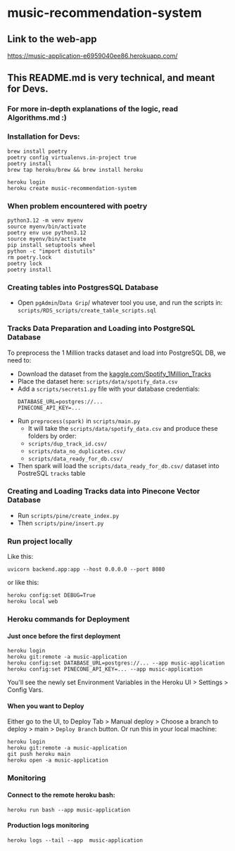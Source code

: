 # music-recommendation-system

## Link to the web-app
https://music-application-e6959040ee86.herokuapp.com/

## This README.md is very technical, and meant for Devs.
### For more in-depth explanations of the logic, read Algorithms.md :)


### Installation for Devs:
````
brew install poetry
poetry config virtualenvs.in-project true 
poetry install
brew tap heroku/brew && brew install heroku

heroku login
heroku create music-recommendation-system
````

### When problem encountered with poetry
````
python3.12 -m venv myenv
source myenv/bin/activate
poetry env use python3.12
source myenv/bin/activate
pip install setuptools wheel
python -c "import distutils"
rm poetry.lock
poetry lock
poetry install
````


### Creating tables into PostgresSQL Database
- Open `pgAdmin`/`Data Grip`/ whatever tool you use, and run the scripts in: `scripts/RDS_scripts/create_table_scripts.sql`

### Tracks Data Preparation and Loading into PostgreSQL Database
To preprocess the 1 Million tracks dataset and load into PostgreSQL DB, we need to:

- Download the dataset from the [kaggle.com/Spotify_1Million_Tracks](https://www.kaggle.com/datasets/amitanshjoshi/spotify-1million-tracks?source=post_page-----5780cabfe194--------------------------------)
- Place the dataset here: `scripts/data/spotify_data.csv`
- Add a `scripts/secrets1.py` file with your database credentials:
  ```
  DATABASE_URL=postgres://... 
  PINECONE_API_KEY=...
  ```
- Run `preprocess(spark)` in `scripts/main.py`
  - It will take the `scripts/data/spotify_data.csv` and produce these folders by order:
  - `scripts/dup_track_id.csv/`
  - `scripts/data_no_duplicates.csv/`
  - `scripts/data_ready_for_db.csv/`
- Then spark will load the `scripts/data_ready_for_db.csv/` dataset into PostreSQL `tracks` table

### Creating and Loading Tracks data into Pinecone Vector Database
- Run `scripts/pine/create_index.py`
- Then `scripts/pine/insert.py`


### Run project locally
Like this:
```
uvicorn backend.app:app --host 0.0.0.0 --port 8080 
```
or like this:
````
heroku config:set DEBUG=True
heroku local web
````


### Heroku commands for Deployment
#### Just once before the first deployment
```
heroku login
heroku git:remote -a music-application
heroku config:set DATABASE_URL=postgres://... --app music-application
heroku config:set PINECONE_API_KEY=... --app music-application
```
You'll see the newly set Environment Variables in the Heroku UI > Settings > Config Vars.
#### When you want to Deploy
Either go to the UI, to Deploy Tab > Manual deploy > Choose a branch to deploy > main > `Deploy Branch` button.
Or run this in your local machine:
```
heroku login
heroku git:remote -a music-application
git push heroku main
heroku open -a music-application
```
### Monitoring
#### Connect to the remote heroku bash:
````
heroku run bash --app music-application
````

#### Production logs monitoring
````
heroku logs --tail --app  music-application
````